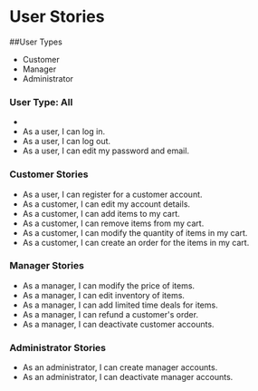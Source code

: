 # User Stories

##User Types
* Customer
* Manager
* Administrator

### User Type: All
* 
* As a user, I can log in.
* As a user, I can log out.
* As a user, I can edit my password and email.

### Customer Stories
* As a user, I can register for a customer account.
* As a customer, I can edit my account details.
* As a customer, I can add items to my cart.
* As a customer, I can remove items from my cart.
* As a customer, I can modify the quantity of items in my cart.
* As a customer, I can create an order for the items in my cart.

### Manager Stories
* As a manager, I can modify the price of items.
* As a manager, I can edit inventory of items.
* As a manager, I can add limited time deals for items.
* As a manager, I can refund a customer's order.
* As a manager, I can deactivate customer accounts.

### Administrator Stories
* As an administrator, I can create manager accounts.
* As an administrator, I can deactivate manager accounts.
